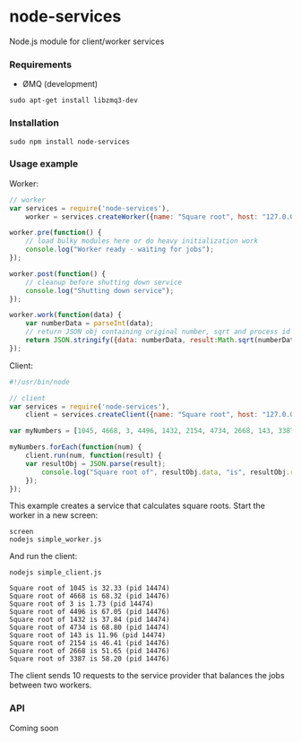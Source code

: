# node-services
Node.js module for client/worker services

### Requirements
- ØMQ (development)
```
sudo apt-get install libzmq3-dev
```

### Installation
```
sudo npm install node-services
```

### Usage example
Worker:
```js
// worker
var services = require('node-services'),
    worker = services.createWorker({name: "Square root", host: "127.0.0.1", port: 5433, workers: 2});

worker.pre(function() {
    // load bulky modules here or do heavy initialization work
    console.log("Worker ready - waiting for jobs");
});

worker.post(function() {
    // cleanup before shutting down service
    console.log("Shutting down service");
});

worker.work(function(data) {
    var numberData = parseInt(data);
    // return JSON obj containing original number, sqrt and process id
    return JSON.stringify({data: numberData, result:Math.sqrt(numberData).toFixed(2), pid: process.pid});
});
```

Client:
```js
#!/usr/bin/node

// client
var services = require('node-services'),
    client = services.createClient({name: "Square root", host: "127.0.0.1", port: 5433});

var myNumbers = [1045, 4668, 3, 4496, 1432, 2154, 4734, 2668, 143, 3387];

myNumbers.forEach(function(num) {
    client.run(num, function(result) {
	var resultObj = JSON.parse(result);
        console.log("Square root of", resultObj.data, "is", resultObj.result, "(pid "+resultObj.pid+")");
    });
});
```

This example creates a service that calculates square roots.
Start the worker in a new screen:
```
screen
nodejs simple_worker.js
```

And run the client:
```
nodejs simple_client.js

Square root of 1045 is 32.33 (pid 14474)
Square root of 4668 is 68.32 (pid 14476)
Square root of 3 is 1.73 (pid 14474)
Square root of 4496 is 67.05 (pid 14476)
Square root of 1432 is 37.84 (pid 14474)
Square root of 4734 is 68.80 (pid 14474)
Square root of 143 is 11.96 (pid 14474)
Square root of 2154 is 46.41 (pid 14476)
Square root of 2668 is 51.65 (pid 14476)
Square root of 3387 is 58.20 (pid 14476)
```

The client sends 10 requests to the service provider that balances the jobs between two workers.

### API

Coming soon
